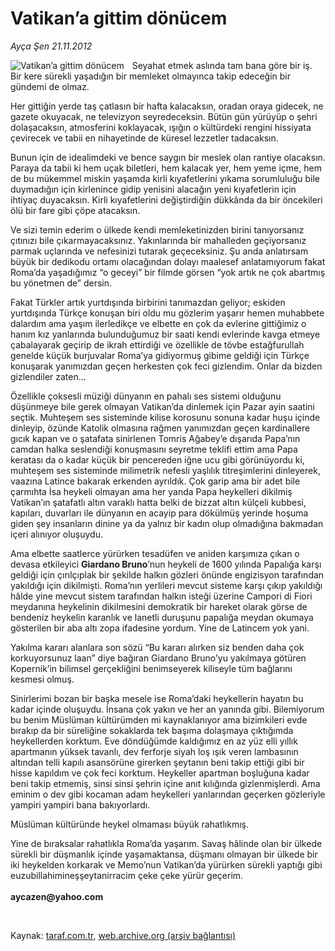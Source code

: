 # Vatikan’a gittim dönücem

*Ayça Şen 21.11.2012*

<div class="yazi"><img align="left" alt="Vatikan’a gittim dönücem" border="0" src="http://www.taraf.com.tr/fotoraflar/makaleler/vatikan-a-gittim-donucem_784_orijinal.jpg" style="border-right-width:10px; border-color:#FFFFFF"/><p>Seyahat etmek aslında tam bana göre bir iş. Bir kere sürekli yaşadığın bir memleket olmayınca takip edeceğin bir gündemi de olmaz. </p>
<p>Her gittiğin yerde taş çatlasın bir hafta kalacaksın, oradan oraya gidecek, ne gazete okuyacak, ne televizyon seyredeceksin. Bütün gün yürüyüp o şehri dolaşacaksın, atmosferini koklayacak, ışığın o kültürdeki rengini hissiyata çevirecek ve tabii en nihayetinde de küresel lezzetler tadacaksın. </p>
<p>Bunun için de idealimdeki ve bence saygın bir meslek olan rantiye olacaksın. Paraya da tabii ki hem uçak biletleri, hem kalacak yer, hem yeme içme, hem de bu mükemmel miskin yaşamda kirli kıyafetlerini yıkama sorumluluğu bile duymadığın için kirlenince gidip yenisini alacağın yeni kıyafetlerin için ihtiyaç duyacaksın. Kirli kıyafetlerini değiştirdiğin dükkânda da bir öncekileri ölü bir fare gibi çöpe atacaksın.  </p>
<p>Ve sizi temin ederim o ülkede kendi memleketinizden birini tanıyorsanız çıtınızı bile çıkarmayacaksınız. Yakınlarında bir mahalleden geçiyorsanız parmak uçlarında ve nefesinizi tutarak geçeceksiniz. Şu anda anlatırsam büyük bir dedikodu ortamı olacağından dolayı maalesef anlatamıyorum fakat Roma’da yaşadığımız “o geceyi” bir filmde görsen “yok artık ne çok abartmış bu yönetmen de” dersin.</p>
<p>Fakat Türkler artık yurtdışında birbirini tanımazdan geliyor; eskiden yurtdışında Türkçe konuşan biri oldu mu gözlerim yaşarır hemen muhabbete dalardım ama yaşım ilerledikçe ve elbette en çok da evlerine gittiğimiz o hanım kız yanlarında bulunduğumuz bir saati kendi evlerinde kavga etmeye çabalayarak geçirip de ikrah ettirdiği ve özellikle de tövbe estağfurullah genelde küçük burjuvalar Roma’ya gidiyormuş gibime geldiği için Türkçe konuşarak yanımızdan geçen herkesten çok feci gizlendim. Onlar da bizden gizlendiler zaten...</p>
<p>Özellikle çoksesli müziği dünyanın en pahalı ses sistemi olduğunu düşünmeye bile gerek olmayan Vatikan’da dinlemek için Pazar ayin saatini seçtik. Muhteşem ses sisteminde kilise korosunu sonuna kadar huşu içinde dinleyip, özünde Katolik olmasına rağmen yanımızdan geçen kardinallere gıcık kapan ve o şatafata sinirlenen Tomris Ağabey’e dışarıda Papa’nın camdan halka seslendiği konuşmasını seyretme teklifi ettim ama Papa keratası da o kadar küçük bir pencereden iğne ucu gibi görünüyordu ki, muhteşem ses sisteminde milimetrik nefesli yaşlılık titreşimlerini dinleyerek, vaazına Latince bakarak erkenden ayrıldık. Çok garip ama bir adet bile çarmıhta İsa heykeli olmayan ama her yanda Papa heykelleri dikilmiş Vatikan’ın şatafatlı altın varaklı hatta belki de bizzat altın külçeli kubbesi, kapıları, duvarları ile dünyanın en acayip para dökülmüş yerinde hoşuma giden şey insanların dinine ya da yalnız bir kadın olup olmadığına bakmadan içeri alınıyor oluşuydu. </p>
<p>Ama elbette saatlerce yürürken tesadüfen ve aniden karşımıza çıkan o devasa etkileyici <b>Giardano Bruno</b>’nun heykeli de 1600 yılında Papalığa karşı geldiği için çırılçıplak bir şekilde halkın gözleri önünde engizisyon tarafından yakıldığı için dikilmişti. Roma’nın yerlileri mevcut sisteme karşı çıkıp yakıldığı hâlde yine mevcut sistem tarafından halkın isteği üzerine Campori di Fiori meydanına heykelinin dikilmesini demokratik bir hareket olarak görse de bendeniz heykelin karanlık ve lanetli duruşunu papalığa meydan okumaya gösterilen bir aba altı zopa ifadesine yordum. Yine de Latincem yok yani.</p>
<p>Yakılma kararı alanlara son sözü “Bu kararı alırken siz benden daha çok korkuyorsunuz laan” diye bağıran Giardano Bruno’yu yakılmaya götüren Kopernik’in bilimsel gerçekliğini benimseyerek kiliseyle tüm bağlarını kesmesi olmuş. </p>
<p>Sinirlerimi bozan bir başka mesele ise Roma’daki heykellerin hayatın bu kadar içinde oluşuydu. İnsana çok yakın ve her an yanında gibi. Bilemiyorum bu benim Müslüman kültürümden mi kaynaklanıyor ama bizimkileri evde bırakıp da bir süreliğine sokaklarda tek başıma dolaşmaya çıktığımda heykellerden korktum. Eve döndüğümde kaldığımız en az yüz elli yıllık apartmanın yüksek tavanlı, dev ferforje siyah loş ışık veren lambasının altından telli kapılı asansörüne girerken şeytanın beni takip ettiği gibi bir hisse kapıldım ve çok feci korktum. Heykeller apartman boşluğuna kadar beni takip etmemiş, sinsi sinsi şehrin içine anıt kılığında gizlenmişlerdi. Ama eminim o dev gibi kocaman adam heykelleri yanlarından geçerken gözleriyle yampiri yampiri bana bakıyorlardı. </p>
<p>Müslüman kültüründe heykel olmaması büyük rahatlıkmış.</p>
<p>Yine de bıraksalar rahatlıkla Roma’da yaşarım. Savaş hâlinde olan bir ülkede sürekli bir düşmanlık içinde yaşamaktansa, düşmanı olmayan bir ülkede bir iki heykelden korkarak ve Memo’nun Vatikan’da yürürken sürekli yaptığı gibi euzubillahimineşşeytanirracim çeke çeke yürür geçerim.<br/><br/><b>aycazen@yahoo.com</b></p>
<p> </p>
</div>

Kaynak: [taraf.com.tr](http://www.taraf.com.tr/ayca-sen/makale-vatikan-a-gittim-donucem.htm), [web.archive.org (arşiv bağlantısı)](http://web.archive.org/web/20131107115118/http://www.taraf.com.tr/ayca-sen/makale-vatikan-a-gittim-donucem.htm)
